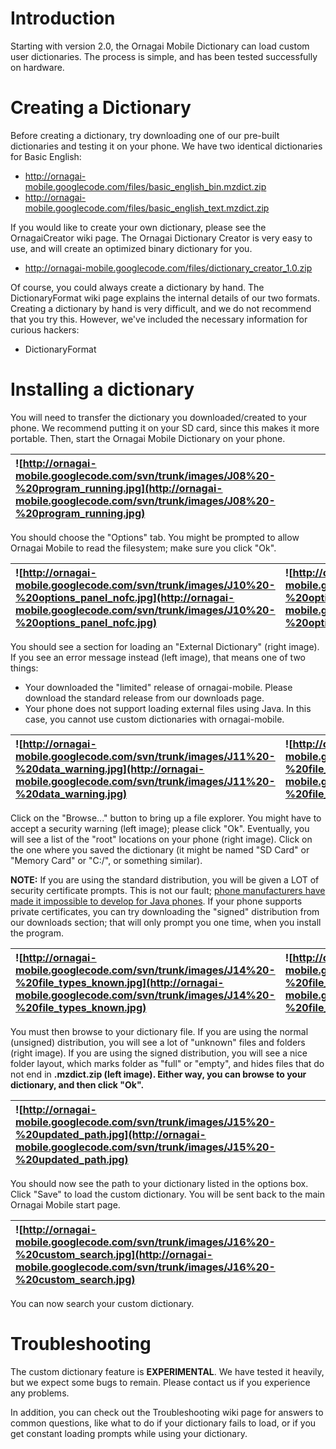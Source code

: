 # Introduction #

Starting with version 2.0, the Ornagai Mobile Dictionary can load custom user dictionaries. The process is simple, and has been tested successfully on hardware.


# Creating a Dictionary #

Before creating a dictionary, try downloading one of our pre-built dictionaries and testing it on your phone. We have two identical dictionaries for Basic English:
  * http://ornagai-mobile.googlecode.com/files/basic_english_bin.mzdict.zip
  * http://ornagai-mobile.googlecode.com/files/basic_english_text.mzdict.zip

If you would like to create your own dictionary, please see the OrnagaiCreator wiki page. The Ornagai Dictionary Creator is very easy to use, and will create an optimized binary dictionary for you.
  * http://ornagai-mobile.googlecode.com/files/dictionary_creator_1.0.zip

Of course, you could always create a dictionary by hand. The DictionaryFormat wiki page explains the internal details of our two formats. Creating a dictionary by hand is very difficult, and we do not recommend that you try this. However, we've included the necessary information for curious hackers:
  * DictionaryFormat


# Installing a dictionary #

You will need to transfer the dictionary you downloaded/created to your phone. We recommend putting it on your SD card, since this makes it more portable. Then, start the Ornagai Mobile Dictionary on your phone.

| ![http://ornagai-mobile.googlecode.com/svn/trunk/images/J08%20-%20program_running.jpg](http://ornagai-mobile.googlecode.com/svn/trunk/images/J08%20-%20program_running.jpg) |
|:----------------------------------------------------------------------------------------------------------------------------------------------------------------------------|

You should choose the "Options" tab. You might be prompted to allow Ornagai Mobile to read the filesystem; make sure you click "Ok".

| ![http://ornagai-mobile.googlecode.com/svn/trunk/images/J10%20-%20options_panel_nofc.jpg](http://ornagai-mobile.googlecode.com/svn/trunk/images/J10%20-%20options_panel_nofc.jpg) | ![http://ornagai-mobile.googlecode.com/svn/trunk/images/J09%20-%20options_panel.jpg](http://ornagai-mobile.googlecode.com/svn/trunk/images/J09%20-%20options_panel.jpg) |
|:----------------------------------------------------------------------------------------------------------------------------------------------------------------------------------|:------------------------------------------------------------------------------------------------------------------------------------------------------------------------|

You should see a section for loading an "External Dictionary" (right image). If you see an error message instead (left image), that means one of two things:
  * Your downloaded the "limited" release of ornagai-mobile. Please download the standard release from our downloads page.
  * Your phone does not support loading external files using Java. In this case, you cannot use custom dictionaries with ornagai-mobile.

| ![http://ornagai-mobile.googlecode.com/svn/trunk/images/J11%20-%20data_warning.jpg](http://ornagai-mobile.googlecode.com/svn/trunk/images/J11%20-%20data_warning.jpg) | ![http://ornagai-mobile.googlecode.com/svn/trunk/images/J12%20-%20file_roots.jpg](http://ornagai-mobile.googlecode.com/svn/trunk/images/J12%20-%20file_roots.jpg) |
|:----------------------------------------------------------------------------------------------------------------------------------------------------------------------|:------------------------------------------------------------------------------------------------------------------------------------------------------------------|

Click on the "Browse..." button to bring up a file explorer. You might have to accept a security warning (left image); please click "Ok". Eventually, you will see a list of the "root" locations on your phone (right image). Click on the one where you saved the dictionary (it might be named "SD Card" or "Memory Card" or "C:/", or something similar).

**NOTE:** If you are using the standard distribution, you will be given a LOT of security certificate prompts. This is not our fault; [phone manufacturers have made it impossible to develop for Java phones](http://javablog.co.uk/2007/08/09/how-midlet-signing-is-killing-j2me/). If your phone supports private certificates, you can try downloading the "signed" distribution from our downloads section; that will only prompt you one time, when you install the program.

| ![http://ornagai-mobile.googlecode.com/svn/trunk/images/J14%20-%20file_types_known.jpg](http://ornagai-mobile.googlecode.com/svn/trunk/images/J14%20-%20file_types_known.jpg) | ![http://ornagai-mobile.googlecode.com/svn/trunk/images/J13%20-%20file_types_unknown.jpg](http://ornagai-mobile.googlecode.com/svn/trunk/images/J13%20-%20file_types_unknown.jpg) |
|:------------------------------------------------------------------------------------------------------------------------------------------------------------------------------|:----------------------------------------------------------------------------------------------------------------------------------------------------------------------------------|

You must then browse to your dictionary file. If you are using the normal (unsigned) distribution, you will see a lot of "unknown" files and folders (right image). If you are using the signed distribution, you will see a nice folder layout, which marks folder as "full" or "empty", and hides files that do not end in **.mzdict.zip (left image). Either way, you can browse to your dictionary, and then click "Ok".**

| ![http://ornagai-mobile.googlecode.com/svn/trunk/images/J15%20-%20updated_path.jpg](http://ornagai-mobile.googlecode.com/svn/trunk/images/J15%20-%20updated_path.jpg) |
|:----------------------------------------------------------------------------------------------------------------------------------------------------------------------|

You should now see the path to your dictionary listed in the options box. Click "Save" to load the custom dictionary. You will be sent back to the main Ornagai Mobile start page.

| ![http://ornagai-mobile.googlecode.com/svn/trunk/images/J16%20-%20custom_search.jpg](http://ornagai-mobile.googlecode.com/svn/trunk/images/J16%20-%20custom_search.jpg) |
|:------------------------------------------------------------------------------------------------------------------------------------------------------------------------|

You can now search your custom dictionary.

# Troubleshooting #

The custom dictionary feature is **EXPERIMENTAL**. We have tested it heavily, but we expect some bugs to remain. Please contact us if you experience any problems.

In addition, you can check out the Troubleshooting wiki page for answers to common questions, like what to do if your dictionary fails to load, or if you get constant loading prompts while using your dictionary.